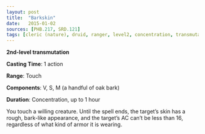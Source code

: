 ```yaml
---
layout: post
title:  "Barkskin"
date:   2015-01-02
sources: [PHB.217, SRD.121]
tags: [cleric (nature), druid, ranger, level2, concentration, transmutation]
---
```


**2nd-level transmutation**

**Casting Time**: 1 action

**Range**: Touch

**Components**: V, S, M (a handful of oak bark)

**Duration**: Concentration, up to 1 hour

You touch a willing creature. Until the spell ends, the target’s skin has a rough, bark-like appearance, and the target’s AC can’t be less than 16, regardless of what kind of armor it is wearing.
